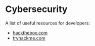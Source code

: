 # Cybersecurity

A list of useful resources for developers:

* [hackthebox.com](https://www.hackthebox.com)
* [tryhackme.com](https://tryhackme.com)